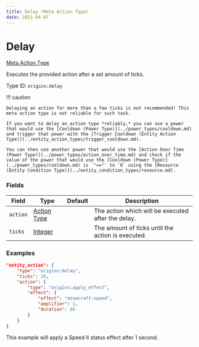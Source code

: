 ```yaml
---
title: Delay (Meta Action Type)
date: 2021-04-07
---
```


# Delay

[Meta Action Type](../meta_action_types.md)

Executes the provided action after a set amount of ticks.

Type ID: `origins:delay`

!!! caution

    Delaying an action for more than a few ticks is not recommended! This meta action type is not reliable for such task.

    If you want to delay an action type *reliably,* you can use a power that would use the [Cooldown (Power Type)](../power_types/cooldown.md) and trigger that power with the [Trigger Cooldown (Entity Action Type)](../entity_action_types/trigger_cooldown.md).

    You can then use another power that would use the [Action Over Time (Power Type)](../power_types/action_over_time.md) and check if the value of the power that would use the [Cooldown (Power Type)](../power_types/cooldown.md) is `"=="` to `0` using the [Resource (Entity Condition Type)](../entity_condition_types/resource.md).


### Fields

Field  | Type | Default | Description
-------|------|---------|-------------
`action` | [Action Type](../action_types.md) | | The action which will be executed after the delay.
`ticks` | [Integer](../data_types/integer.md) | | The amount of ticks until the action is executed.


### Examples

```json
"entity_action": {
    "type": "origins:delay",
    "ticks": 20,
    "action": {
        "type": "origins:apply_effect",
        "effect": {
            "effect": "minecraft:speed",
            "amplifier": 1,
            "duration": 80
        }
    }
}
```
This example will apply a Speed II status effect after 1 second.
